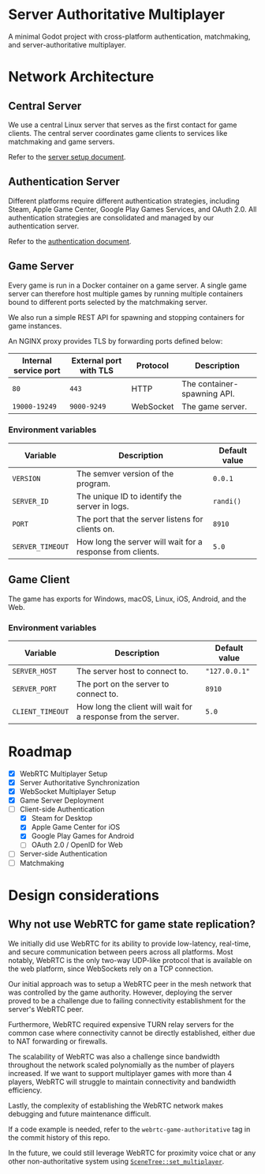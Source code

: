 # Server Authoritative Multiplayer

A minimal Godot project with cross-platform authentication, matchmaking, and server-authoritative multiplayer.

# Network Architecture

## Central Server

We use a central Linux server that serves as the first contact for game clients. The central server coordinates game clients to services like matchmaking and game servers.

Refer to the [server setup document](server/README.md).

## Authentication Server

Different platforms require different authentication strategies, including Steam, Apple Game Center, Google Play Games Services, and OAuth 2.0. All authentication strategies are consolidated and managed by our authentication server.

Refer to the [authentication document](project/authentication/README.md).

## Game Server

Every game is run in a Docker container on a game server. A single game server can therefore host multiple games by running multiple containers bound to different ports selected by the matchmaking server.

We also run a simple REST API for spawning and stopping containers for game instances.

An NGINX proxy provides TLS by forwarding ports defined below:

| Internal service port | External port with TLS | Protocol  | Description                 |
| --------------------- | ---------------------- | --------- | --------------------------- |
| `80`                  | `443`                  | HTTP      | The container-spawning API. |
| `19000-19249`         | `9000-9249`            | WebSocket | The game server.            |

### Environment variables

| Variable         | Description                                                | Default value |
| ---------------- | ---------------------------------------------------------- | ------------- |
| `VERSION`        | The semver version of the program.                         | `0.0.1`       |
| `SERVER_ID`      | The unique ID to identify the server in logs.              | `randi()`     |
| `PORT`           | The port that the server listens for clients on.           | `8910`        |
| `SERVER_TIMEOUT` | How long the server will wait for a response from clients. | `5.0`         |

## Game Client

The game has exports for Windows, macOS, Linux, iOS, Android, and the Web.

### Environment variables

| Variable         | Description                                                   | Default value |
| ---------------- | ------------------------------------------------------------- | ------------- |
| `SERVER_HOST`    | The server host to connect to.                                | `"127.0.0.1"` |
| `SERVER_PORT`    | The port on the server to connect to.                         | `8910`        |
| `CLIENT_TIMEOUT` | How long the client will wait for a response from the server. | `5.0`         |

# Roadmap

- [x] WebRTC Multiplayer Setup
- [x] Server Authoritative Synchronization
- [x] WebSocket Multiplayer Setup
- [x] Game Server Deployment
- [ ] Client-side Authentication
  - [x] Steam for Desktop
  - [x] Apple Game Center for iOS
  - [x] Google Play Games for Android
  - [ ] OAuth 2.0 / OpenID for Web
- [ ] Server-side Authentication
- [ ] Matchmaking

# Design considerations

## Why not use WebRTC for game state replication?

We initially did use WebRTC for its ability to provide low-latency, real-time, and secure communication between peers across all platforms. Most notably, WebRTC is the only two-way UDP-like protocol that is available on the web platform, since WebSockets rely on a TCP connection.

Our initial approach was to setup a WebRTC peer in the mesh network that was controlled by the game authority. However, deploying the server proved to be a challenge due to failing connectivity establishment for the server's WebRTC peer.

Furthermore, WebRTC required expensive TURN relay servers for the common case where connectivity cannot be directly established, either due to NAT forwarding or firewalls.

The scalability of WebRTC was also a challenge since bandwidth throughout the network scaled polynomially as the number of players increased. If we want to support multiplayer games with more than 4 players, WebRTC will struggle to maintain connectivity and bandwidth efficiency.

Lastly, the complexity of establishing the WebRTC network makes debugging and future maintenance difficult.

If a code example is needed, refer to the `webrtc-game-authoritative` tag in the commit history of this repo.

In the future, we could still leverage WebRTC for proximity voice chat or any other non-authoritative system using [`SceneTree::set_multiplayer`](https://docs.godotengine.org/en/stable/classes/class_scenetree.html#class-scenetree-method-set-multiplayer).

